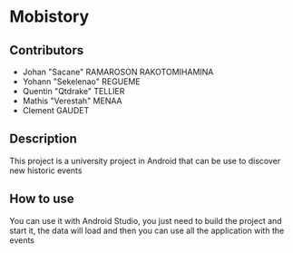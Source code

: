 # Mobistory

## Contributors

- Johan "Sacane" RAMAROSON RAKOTOMIHAMINA
- Yohann "Sekelenao" REGUEME
- Quentin "Qtdrake" TELLIER
- Mathis "Verestah" MENAA
- Clement GAUDET

## Description

This project is a university project in Android that can be use to discover new historic events

## How to use

You can use it with Android Studio, you just need to build the project and start it, the data will load and then you can use all the application with the events